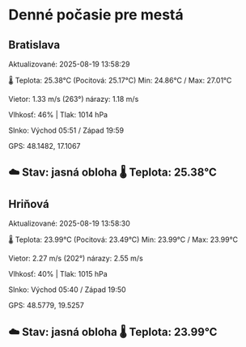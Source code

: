 ﻿# Denné počasie pre mestá

## Bratislava
Aktualizované: 2025-08-19 13:58:29

🌡️ Teplota: 25.38°C 
(Pocitová: 25.17°C)
Min: 24.86°C / Max: 27.01°C

Vietor: 1.33 m/s    (263°) 
nárazy: 1.18 m/s

Vlhkosť: 46% | Tlak: 1014 hPa

Slnko: Východ 05:51 / Západ 19:59

GPS: 48.1482, 17.1067

☁️ Stav: jasná obloha        🌡️ Teplota: 25.38°C
---

## Hriňová
Aktualizované: 2025-08-19 13:58:30

🌡️ Teplota: 23.99°C 
(Pocitová: 23.49°C)
Min: 23.99°C / Max: 23.99°C

Vietor: 2.27 m/s (202°)
nárazy: 2.55 m/s

Vlhkosť: 40% | Tlak: 1015 hPa

Slnko: Východ 05:40 / Západ 19:50

GPS: 48.5779, 19.5257

☁️ Stav: jasná obloha        🌡️ Teplota: 23.99°C
---

